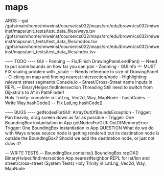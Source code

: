 maps
====

ARGS
--gui /gpfs/main/home/miweinst/course/cs032/maps/src/edu/brown/cs032/miweinst/maps/unit_tests/test_data_files/ways.tsv /gpfs/main/home/miweinst/course/cs032/maps/src/edu/brown/cs032/miweinst/maps/unit_tests/test_data_files/nodes.tsv /gpfs/main/home/miweinst/course/cs032/maps/src/edu/brown/cs032/miweinst/maps/unit_tests/test_data_files/index.tsv

---- TODO ----
GUI
	- Panning
		-- Fix/Finish DrawingPanel.endPan() 
		-- Need to put some bounds on how far you can pan
	- Zooming
	- GUIInfo
		-!- MUST FIX scaling problem with _scale
		-- Needs reference to size of DrawingPanel
	- Clicking on map and finding nearest intersection/node
	- Highlighting relevant street segments
Console.io
	- Street/Cross-Street name inputs in REPL
		-- BinaryHelper.findIntersection
Threading
Still need to switch from Dijkstra's to A* in PathFinder! 	
Holy Trinity: complete in LatLng, Vec2d, Way, MapNode
	- hashCodes
		-- Write Way.hashCode()
		-- Fix LatLng.hashCode()


---- BUGS ----
getNodesForGUI: ArrayOutOfBoundsException
	- Trigger: Pan heavily; drag screen down as far as possible
	- Trigger: One BoundingBox instantiation in App
getNodesForGUI: OutOfMemoryError
	- Trigger: One BoundingBox instantiation in App
QUESTION
	What do we do with Ways whose source node is getting rendered but its destination node is outside the BoundingBox? Should we add the destination node, or just not draw it?


-- WRITE TESTS --
BoundingBox.contains()
BoundingBox.repOK()
BinaryHelper.findIntersection
App.nearestNeighbor
REPL for lat/lon and street/cross-street (System Tests)
Holy Trinity in LatLng, Vec2d, Way, MapNode
